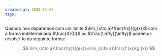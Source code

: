 ```yaml
---
created-at: 2020-11-03
tags:
---
```

Quando nos deparamos com um limite $\lim_{x\to a}\frac{f(x)}{g(x)}$ com a forma indeterminada $\frac{0}{0}$ ou $\frac{\infty}{\infty}$ podemos resolvê-lo da seguinte forma:
>$$
\lim_{x\to a}\frac{f(x)}{g(x)}=\lim_{x\to a}\frac{f'(x)}{g'(x)}
>$$